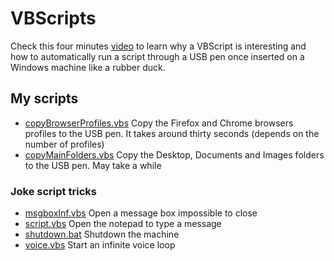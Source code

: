 # VBScripts

Check this four minutes [video](https://www.youtube.com/watch?v=QI-WrzOna3o) to learn why a VBScript is interesting and how to automatically run a script through a USB pen once inserted on a Windows machine like a rubber duck.

## My scripts
- [copyBrowserProfiles.vbs](./copyBrowserProfiles.vbs) Copy the Firefox and Chrome browsers profiles to the USB pen. It takes around thirty seconds (depends on the number of profiles)
- [copyMainFolders.vbs](./copyMainFolders.vbs) Copy the Desktop, Documents and Images folders to the USB pen. May take a while

### Joke script tricks
- [msgboxInf.vbs](./msgboxInf.vbs) Open a message box impossible to close
- [script.vbs](./script.vbs) Open the notepad to type a message
- [shutdown.bat](./shutdown.bat) Shutdown the machine
- [voice.vbs](./voice.vbs) Start an infinite voice loop
